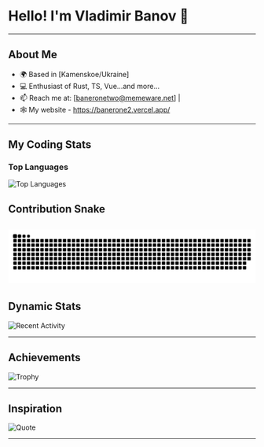 # Hello! I'm Vladimir Banov 👋

---

## About Me
- 🌍 Based in [Kamenskoe/Ukraine]
- 💻 Enthusiast of Rust, TS, Vue...and more...
- 📫 Reach me at: [baneronetwo@memeware.net] |
- 🕸 My website - https://banerone2.vercel.app/

---

## My Coding Stats

### Top Languages
![Top Languages](https://github-readme-stats.vercel.app/api/top-langs/?username=BANSAFAn&layout=compact&theme=dracula&hide_border=true)

## Contribution Snake
![Snake Animation](https://github.com/BANSAFAn/BANSAFAn/blob/main/snake.svg)
---

## Dynamic Stats
![Recent Activity](https://github-readme-activity-graph.vercel.app/graph?username=BANSAFAn&theme=dracula&hide_border=true&area=true)

---

## Achievements
![Trophy](https://github-profile-trophy.vercel.app/?username=BANSAFAn&theme=dracula&no-frame=true&margin-w=15)

---

## Inspiration
![Quote](https://quotes-github-readme.vercel.app/api?type=horizontal&theme=dracula)

---
